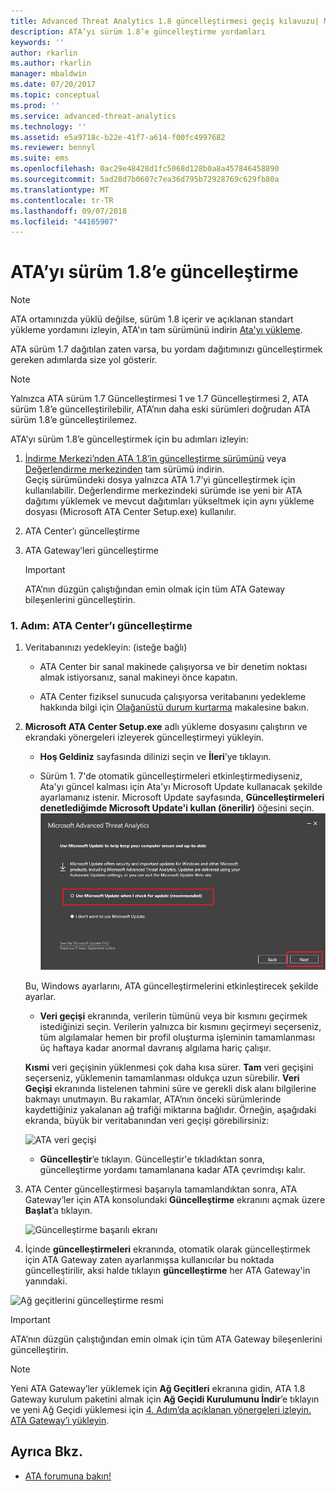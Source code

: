 ```yaml
---
title: Advanced Threat Analytics 1.8 güncelleştirmesi geçiş kılavuzu| Microsoft Docs
description: ATA’yı sürüm 1.8’e güncelleştirme yordamları
keywords: ''
author: rkarlin
ms.author: rkarlin
manager: mbaldwin
ms.date: 07/20/2017
ms.topic: conceptual
ms.prod: ''
ms.service: advanced-threat-analytics
ms.technology: ''
ms.assetid: e5a9718c-b22e-41f7-a614-f00fc4997682
ms.reviewer: bennyl
ms.suite: ems
ms.openlocfilehash: 0ac29e48428d1fc5068d128b0a8a457846458890
ms.sourcegitcommit: 5ad28d7b0607c7ea36d795b72928769c629fb80a
ms.translationtype: MT
ms.contentlocale: tr-TR
ms.lasthandoff: 09/07/2018
ms.locfileid: "44165907"
---
```

# <a name="updating-ata-to-version-18"></a>ATA’yı sürüm 1.8’e güncelleştirme

> [!NOTE] 
> ATA ortamınızda yüklü değilse, sürüm 1.8 içerir ve açıklanan standart yükleme yordamını izleyin, ATA'ın tam sürümünü indirin [Ata'yı yükleme](install-ata-step1.md).

ATA sürüm 1.7 dağıtılan zaten varsa, bu yordam dağıtımınızı güncelleştirmek gereken adımlarda size yol gösterir.

> [!NOTE] 
>  Yalnızca ATA sürüm 1.7 Güncelleştirmesi 1 ve 1.7 Güncelleştirmesi 2, ATA sürüm 1.8’e güncelleştirilebilir, ATA’nın daha eski sürümleri doğrudan ATA sürüm 1.8’e güncelleştirilemez.

ATA’yı sürüm 1.8’e güncelleştirmek için bu adımları izleyin:

1.  [İndirme Merkezi’nden ATA 1.8’in güncelleştirme sürümünü](https://www.microsoft.com/download/details.aspx?id=55536) veya [Değerlendirme merkezinden](http://www.microsoft.com/evalcenter/evaluate-microsoft-advanced-threat-analytics) tam sürümü indirin.<br>
Geçiş sürümündeki dosya yalnızca ATA 1.7’yi güncelleştirmek için kullanılabilir. Değerlendirme merkezindeki sürümde ise yeni bir ATA dağıtımı yüklemek ve mevcut dağıtımları yükseltmek için aynı yükleme dosyası (Microsoft ATA Center Setup.exe) kullanılır.

2.  ATA Center’ı güncelleştirme

4.  ATA Gateway’leri güncelleştirme

    > [!IMPORTANT]
    > ATA’nın düzgün çalıştığından emin olmak için tüm ATA Gateway bileşenlerini güncelleştirin.

### <a name="step-1-update-the-ata-center"></a>1. Adım: ATA Center’ı güncelleştirme

1.  Veritabanınızı yedekleyin: (isteğe bağlı)

    -   ATA Center bir sanal makinede çalışıyorsa ve bir denetim noktası almak istiyorsanız, sanal makineyi önce kapatın.

    -   ATA Center fiziksel sunucuda çalışıyorsa veritabanını yedekleme hakkında bilgi için [Olağanüstü durum kurtarma](disaster-recovery.md) makalesine bakın.

2.  **Microsoft ATA Center Setup.exe** adlı yükleme dosyasını çalıştırın ve ekrandaki yönergeleri izleyerek güncelleştirmeyi yükleyin.

    -  **Hoş Geldiniz** sayfasında dilinizi seçin ve **İleri**’ye tıklayın.

    -  Sürüm 1. 7'de otomatik güncelleştirmeleri etkinleştirmediyseniz, Ata'yı güncel kalması için Ata'yı Microsoft Update kullanacak şekilde ayarlamanız istenir.  Microsoft Update sayfasında, **Güncelleştirmeleri denetlediğimde Microsoft Update'i kullan (önerilir)** öğesini seçin.
    ![ATA güncel resmi tutun](media/ata_ms_update.png)
     
     Bu, Windows ayarlarını, ATA güncelleştirmelerini etkinleştirecek şekilde ayarlar. 
    
    -  **Veri geçişi** ekranında, verilerin tümünü veya bir kısmını geçirmek istediğinizi seçin. Verilerin yalnızca bir kısmını geçirmeyi seçerseniz, tüm algılamalar hemen bir profil oluşturma işleminin tamamlanması üç haftaya kadar anormal davranış algılama hariç çalışır.  
    
    **Kısmi** veri geçişinin yüklenmesi çok daha kısa sürer. **Tam** veri geçişini seçerseniz, yüklemenin tamamlanması oldukça uzun sürebilir. **Veri Geçişi** ekranında listelenen tahmini süre ve gerekli disk alanı bilgilerine bakmayı unutmayın. Bu rakamlar, ATA’nın önceki sürümlerinde kaydettiğiniz yakalanan ağ trafiği miktarına bağlıdır. Örneğin, aşağıdaki ekranda, büyük bir veritabanından veri geçişi görebilirsiniz:
         
    ![ATA veri geçişi](media/migration-data-migration.png)

    -  **Güncelleştir**’e tıklayın. Güncelleştir'e tıkladıktan sonra, güncelleştirme yordamı tamamlanana kadar ATA çevrimdışı kalır.

4.  ATA Center güncelleştirmesi başarıyla tamamlandıktan sonra, ATA Gateway’ler için ATA konsolundaki **Güncelleştirme** ekranını açmak üzere **Başlat**’a tıklayın.

    ![Güncelleştirme başarılı ekranı](media/migration-center-success.png)

5.  İçinde **güncelleştirmeleri** ekranında, otomatik olarak güncelleştirmek için ATA Gateway zaten ayarlanmışsa kullanıcılar bu noktada güncelleştirilir, aksi halde tıklayın **güncelleştirme** her ATA Gateway'in yanındaki.
  
![Ağ geçitlerini güncelleştirme resmi](media/migration-update-gw.png)

  
> [!IMPORTANT] 
> ATA’nın düzgün çalıştığından emin olmak için tüm ATA Gateway bileşenlerini güncelleştirin.
 
> [!NOTE] 
> Yeni ATA Gateway’ler yüklemek için **Ağ Geçitleri** ekranına gidin, ATA 1.8 Gateway kurulum paketini almak için **Ağ Geçidi Kurulumunu İndir**’e tıklayın ve yeni Ağ Geçidi yüklemesi için [4. Adım’da açıklanan yönergeleri izleyin. ATA Gateway’i yükleyin](install-ata-step4.md).


## <a name="see-also"></a>Ayrıca Bkz.

- [ATA forumuna bakın!](https://social.technet.microsoft.com/Forums/security/home?forum=mata)

